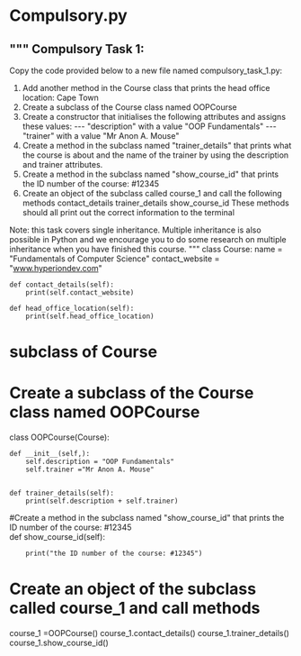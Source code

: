 # Compulsory.py


"""
Compulsory Task 1: 
------------------

Copy the code provided below to a new file named compulsory_task_1.py: 
1. Add another method in the Course class that prints the head office location: Cape Town
2. Create a subclass of the Course class named OOPCourse
3. Create a constructor that initialises the following attributes and assigns these values:
    --- "description" with a value "OOP Fundamentals"
    --- "trainer" with a value "Mr Anon A. Mouse"
4. Create a method in the subclass named "trainer_details" that prints what the 
   course is about and the name of the trainer by using the description and trainer attributes.
5. Create a method in the subclass named "show_course_id" that prints the ID number of the course: #12345
6. Create an object of the subclass called course_1 and call the following methods
   contact_details
   trainer_details
   show_course_id
   These methods should all print out the correct information to the terminal

Note: this task covers single inheritance. Multiple inheritance is also possible in Python and 
we encourage you to do some research on multiple inheritance when you have finished this course.
"""
class Course:
    name = "Fundamentals of Computer Science"
    contact_website = "www.hyperiondev.com"
 

    def contact_details(self):
        print(self.contact_website)

    def head_office_location(self):
        print(self.head_office_location)

# subclass of Course
# Create a subclass of the Course class named OOPCourse
class OOPCourse(Course):

    def __init__(self,):
        self.description = "OOP Fundamentals"
        self.trainer ="Mr Anon A. Mouse"

 
    def trainer_details(self):
        print(self.description + self.trainer)
   #Create a method in the subclass named "show_course_id" that prints the ID number of the course: #12345     
    def show_course_id(self):
        
        print("the ID number of the course: #12345")



#  Create an object of the subclass called course_1 and call methods

course_1 =OOPCourse()
course_1.contact_details()
course_1.trainer_details()
course_1.show_course_id()




